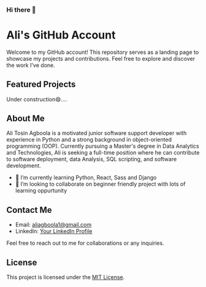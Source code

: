 ### Hi there 👋

<!--
**sage-ali/sage-ali** is a ✨ _special_ ✨ repository because its `README.md` (this file) appears on your GitHub profile.

Here are some ideas to get you started:

- 🔭 I’m currently working on ...
- 🌱 I’m currently learning ...
- 👯 I’m looking to collaborate on ...
- 🤔 I’m looking for help with ...
- 💬 Ask me about ...
- 📫 How to reach me: ...
- 😄 Pronouns: ...
- ⚡ Fun fact: ...
-->
# Ali's GitHub Account

Welcome to my GitHub account! This repository serves as a landing page to showcase my projects and contributions. Feel free to explore and discover the work I've done.

## Featured Projects

Under construction😄....

<!--
### Project 1

Description: Provide a brief description of one of your featured projects. Highlight its key features and technologies used.

![Project 1](path/to/project1-screenshot.png)

Repository: [Link to Project 1](https://github.com/yourusername/project1)

### Project 2

Description: Provide a brief description of another featured project. Highlight its key features and technologies used.

![Project 2](path/to/project2-screenshot.png)

Repository: [Link to Project 2](https://github.com/yourusername/project2)

-->

## About Me

Ali Tosin Agboola is a motivated junior software support developer with experience in Python and a strong background in object-oriented programming (OOP). 
Currently pursuing a Master's degree in Data Analytics and Technologies, Ali is seeking a full-time position where he can contribute to software deployment, 
data Analysis, SQL scripting, and software development.

- 🌱 I’m currently learning Python, React, Sass and Django
- 👯 I’m looking to collaborate on beginner friendly project with lots of learning oppurtunity

## Contact Me

- Email: aliagboola1@gmail.com
- LinkedIn: [Your LinkedIn Profile](https://www.linkedin.com/in/ali-agboola/)
<!--- Portfolio: [Your Portfolio Website](https://www.yourportfolio.com/)-->

Feel free to reach out to me for collaborations or any inquiries.

## License

This project is licensed under the [MIT License](https://opensource.org/licenses/MIT).
